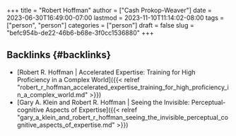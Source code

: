 +++
title = "Robert Hoffman"
author = ["Cash Prokop-Weaver"]
date = 2023-06-30T16:49:00-07:00
lastmod = 2023-11-10T11:14:02-08:00
tags = ["person", "person"]
categories = ["person"]
draft = false
slug = "befc954b-de22-46b6-b68e-3f0cc1536880"
+++

## Backlinks {#backlinks}

-   [Robert R. Hoffman | Accelerated Expertise: Training for High Proficiency in a Complex World]({{< relref "robert_r_hoffman_accelerated_expertise_training_for_high_proficiency_in_a_complex_world.md" >}})
-   [Gary A. Klein and Robert R. Hoffman | Seeing the Invisible: Perceptual-cognitive Aspects of Expertise]({{< relref "gary_a_klein_and_robert_r_hoffman_seeing_the_invisible_perceptual_cognitive_aspects_of_expertise.md" >}})
